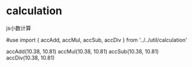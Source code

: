 # calculation
js小数计算


#use
import {   accAdd, accMul, accSub, accDiv } from '../../util/calculation'

accAdd(10.38, 10.81)
accMul(10.38, 10.81)
accSub(10.38, 10.81)
accDiv(10.38, 10.81)